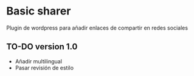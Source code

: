 # Basic sharer
Plugin de wordpress para añadir enlaces de compartir en redes sociales


## TO-DO version 1.0
- Añadir multilingual
- Pasar revisión de estilo